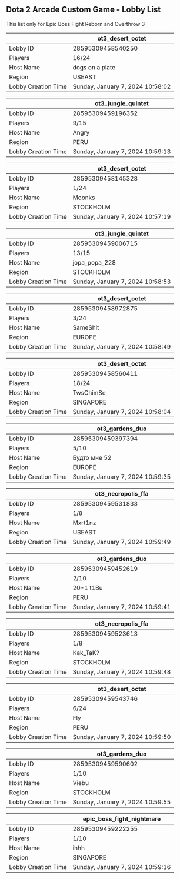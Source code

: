 ## Dota 2 Arcade Custom Game - Lobby List

This list only for Epic Boss Fight Reborn and Overthrow 3

|  | ot3_desert_octet |
| ------ | ------ |
| Lobby ID | 28595309458540250 |
| Players | 16/24 |
| Host Name | dogs on a plate |
| Region | USEAST |
| Lobby Creation Time | Sunday, January 7, 2024 10:58:02 |


|  | ot3_jungle_quintet |
| ------ | ------ |
| Lobby ID | 28595309459196352 |
| Players | 9/15 |
| Host Name | Angry |
| Region | PERU |
| Lobby Creation Time | Sunday, January 7, 2024 10:59:13 |


|  | ot3_desert_octet |
| ------ | ------ |
| Lobby ID | 28595309458145328 |
| Players | 1/24 |
| Host Name | Moonks |
| Region | STOCKHOLM |
| Lobby Creation Time | Sunday, January 7, 2024 10:57:19 |


|  | ot3_jungle_quintet |
| ------ | ------ |
| Lobby ID | 28595309459006715 |
| Players | 13/15 |
| Host Name | jopa_popa_228 |
| Region | STOCKHOLM |
| Lobby Creation Time | Sunday, January 7, 2024 10:58:53 |


|  | ot3_desert_octet |
| ------ | ------ |
| Lobby ID | 28595309458972875 |
| Players | 3/24 |
| Host Name | SameShit |
| Region | EUROPE |
| Lobby Creation Time | Sunday, January 7, 2024 10:58:49 |


|  | ot3_desert_octet |
| ------ | ------ |
| Lobby ID | 28595309458560411 |
| Players | 18/24 |
| Host Name | TwsChimSe |
| Region | SINGAPORE |
| Lobby Creation Time | Sunday, January 7, 2024 10:58:04 |


|  | ot3_gardens_duo |
| ------ | ------ |
| Lobby ID | 28595309459397394 |
| Players | 5/10 |
| Host Name | Будто мне 52 |
| Region | EUROPE |
| Lobby Creation Time | Sunday, January 7, 2024 10:59:35 |


|  | ot3_necropolis_ffa |
| ------ | ------ |
| Lobby ID | 28595309459531833 |
| Players | 1/8 |
| Host Name | Mxrt1nz |
| Region | USEAST |
| Lobby Creation Time | Sunday, January 7, 2024 10:59:49 |


|  | ot3_gardens_duo |
| ------ | ------ |
| Lobby ID | 28595309459452619 |
| Players | 2/10 |
| Host Name | 20-1 t1Bu |
| Region | PERU |
| Lobby Creation Time | Sunday, January 7, 2024 10:59:41 |


|  | ot3_necropolis_ffa |
| ------ | ------ |
| Lobby ID | 28595309459523613 |
| Players | 1/8 |
| Host Name | Kak_TaK? |
| Region | STOCKHOLM |
| Lobby Creation Time | Sunday, January 7, 2024 10:59:48 |


|  | ot3_desert_octet |
| ------ | ------ |
| Lobby ID | 28595309459543746 |
| Players | 6/24 |
| Host Name | Fly |
| Region | PERU |
| Lobby Creation Time | Sunday, January 7, 2024 10:59:50 |


|  | ot3_gardens_duo |
| ------ | ------ |
| Lobby ID | 28595309459590602 |
| Players | 1/10 |
| Host Name | Viebu |
| Region | STOCKHOLM |
| Lobby Creation Time | Sunday, January 7, 2024 10:59:55 |


|  | epic_boss_fight_nightmare |
| ------ | ------ |
| Lobby ID | 28595309459222255 |
| Players | 1/10 |
| Host Name | ihhh |
| Region | SINGAPORE |
| Lobby Creation Time | Sunday, January 7, 2024 10:59:16 |



